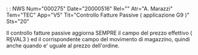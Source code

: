  :  : NWS Num="000275" Date="20000516" Rel="" Atr="A. Marazzi" Tem="TEC" App="V5" Tit="Controllo Fatture Passive  ( applicazione G9 )" Sts="20"

Il controllo fatture passive aggiorna SEMPRE il campo del prezzo effettivo ( R§VAL3 ) ed il corrispondente campo del movimento di magazzino, quindi anche quando e' uguale al prezzo dell'ordine.


